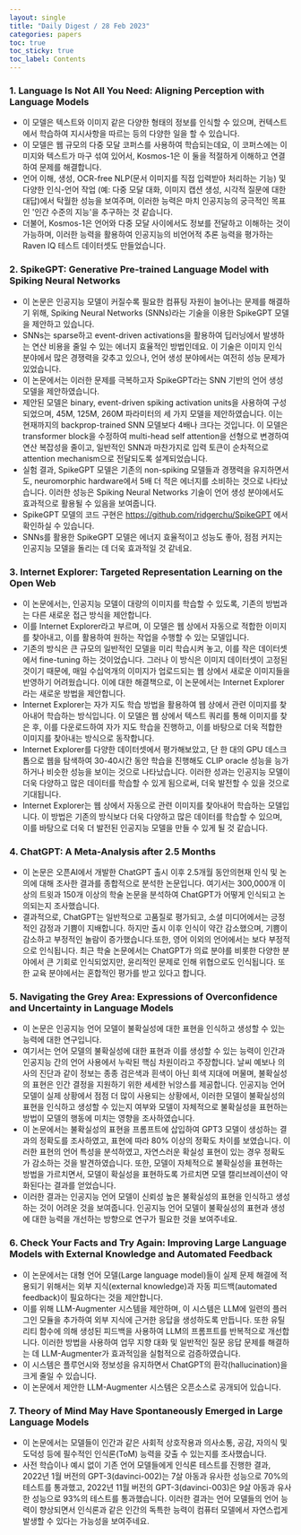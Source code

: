 ```yaml
---
layout: single
title: "Daily Digest / 28 Feb 2023"
categories: papers
toc: true
toc_sticky: true
toc_label: Contents
---
```


### 1. Language Is Not All You Need: Aligning Perception with Language Models
- 이 모델은 텍스트와 이미지 같은 다양한 형태의 정보를 인식할 수 있으며, 컨텍스트에서 학습하여 지시사항을 따르는 등의 다양한 일을 할 수 있습니다.
- 이 모델은 웹 규모의 다중 모달 코퍼스를 사용하여 학습되는데요, 이 코퍼스에는 이미지와 텍스트가 마구 섞여 있어서, Kosmos-1은 이 둘을 적절하게 이해하고 연결하여 문제를 해결합니다.
- 언어 이해, 생성, OCR-free NLP(문서 이미지를 직접 입력받아 처리하는 기능) 및 다양한 인식-언어 작업 (예: 다중 모달 대화, 이미지 캡션 생성, 시각적 질문에 대한 대답)에서 탁월한 성능을 보여주며, 이러한 능력은 마치 인공지능의 궁극적인 목표인 '인간 수준의 지능'을 추구하는 것 같습니다.
- 더불어, Kosmos-1은 언어와 다중 모달 사이에서도 정보를 전달하고 이해하는 것이 가능하며, 이러한 능력을 활용하여 인공지능의 비언어적 추론 능력을 평가하는 Raven IQ 테스트 데이터셋도 만들었습니다.

### 2. SpikeGPT: Generative Pre-trained Language Model with Spiking Neural Networks
- 이 논문은 인공지능 모델이 커질수록 필요한 컴퓨팅 자원이 늘어나는 문제를 해결하기 위해, Spiking Neural Networks (SNNs)라는 기술을 이용한 SpikeGPT 모델을 제안하고 있습니다.
- SNNs는 sparse하고 event-driven activations을 활용하여 딥러닝에서 발생하는 연산 비용을 줄일 수 있는 에너지 효율적인 방법인데요. 이 기술은 이미지 인식 분야에서 많은 경쟁력을 갖추고 있으나, 언어 생성 분야에서는 여전히 성능 문제가 있었습니다.
- 이 논문에서는 이러한 문제를 극복하고자 SpikeGPT라는 SNN 기반의 언어 생성 모델을 제안하였습니다.
- 제안된 모델은 binary, event-driven spiking activation units을 사용하여 구성되었으며, 45M, 125M, 260M 파라미터의 세 가지 모델을 제안하였습니다. 이는 현재까지의 backprop-trained SNN 모델보다 4배나 크다는 것입니다. 이 모델은 transformer block을 수정하여 multi-head self attention을 선형으로 변경하여 연산 복잡성을 줄이고, 일반적인 SNN과 마찬가지로 입력 토큰이 순차적으로 attention mechanism으로 전달되도록 설계되었습니다.
- 실험 결과, SpikeGPT 모델은 기존의 non-spiking 모델들과 경쟁력을 유지하면서도, neuromorphic hardware에서 5배 더 적은 에너지를 소비하는 것으로 나타났습니다. 이러한 성능은 Spiking Neural Networks 기술이 언어 생성 분야에서도 효과적으로 활용될 수 있음을 보여줍니다.
- SpikeGPT 모델의 코드 구현은 https://github.com/ridgerchu/SpikeGPT 에서 확인하실 수 있습니다.
- SNNs를 활용한 SpikeGPT 모델은 에너지 효율적이고 성능도 좋아, 점점 커지는 인공지능 모델을 돌리는 데 더욱 효과적일 것 같네요.

### 3. Internet Explorer: Targeted Representation Learning on the Open Web
- 이 논문에서는, 인공지능 모델이 대량의 이미지를 학습할 수 있도록, 기존의 방법과는 다른 새로운 접근 방식을 제안합니다.
- 이를 Internet Explorer라고 부르며, 이 모델은 웹 상에서 자동으로 적합한 이미지를 찾아내고, 이를 활용하여 원하는 작업을 수행할 수 있는 모델입니다.
- 기존의 방식은 큰 규모의 일반적인 모델을 미리 학습시켜 놓고, 이를 작은 데이터셋에서 fine-tuning 하는 것이었습니다. 그러나 이 방식은 이미지 데이터셋이 고정된 것이기 때문에, 매일 수십억개의 이미지가 업로드되는 웹 상에서 새로운 이미지들을 반영하기 어려웠습니다. 이에 대한 해결책으로, 이 논문에서는 Internet Explorer라는 새로운 방법을 제안합니다.
- Internet Explorer는 자가 지도 학습 방법을 활용하여 웹 상에서 관련 이미지를 찾아내어 학습하는 방식입니다. 이 모델은 웹 상에서 텍스트 쿼리를 통해 이미지를 찾은 후, 이를 다운로드하여 자가 지도 학습을 진행하고, 이를 바탕으로 더욱 적합한 이미지를 찾아내는 방식으로 동작합니다.
-  Internet Explorer를 다양한 데이터셋에서 평가해보았고, 단 한 대의 GPU 데스크톱으로 웹을 탐색하여 30-40시간 동안 학습을 진행해도 CLIP oracle 성능을 능가하거나 비슷한 성능을 보이는 것으로 나타났습니다. 이러한 성과는 인공지능 모델이 더욱 다양하고 많은 데이터를 학습할 수 있게 됨으로써, 더욱 발전할 수 있을 것으로 기대됩니다.
- Internet Explorer는 웹 상에서 자동으로 관련 이미지를 찾아내어 학습하는 모델입니다. 이 방법은 기존의 방식보다 더욱 다양하고 많은 데이터를 학습할 수 있으며, 이를 바탕으로 더욱 더 발전된 인공지능 모델을 만들 수 있게 될 것 같습니다.

### 4. ChatGPT: A Meta-Analysis after 2.5 Months
- 이 논문은 오픈AI에서 개발한 ChatGPT 출시 이후 2.5개월 동안의현재 인식 및 논의에 대해 조사한 결과를 종합적으로 분석한 논문입니다. 여기서는 300,000개 이상의 트윗과 150개 이상의 학술 논문을 분석하여 ChatGPT가 어떻게 인식되고 논의되는지 조사했습니다.
- 결과적으로, ChatGPT는 일반적으로 고품질로 평가되고, 소셜 미디어에서는 긍정적인 감정과 기쁨이 지배합니다. 하지만 출시 이후 인식이 약간 감소했으며, 기쁨이 감소하고 부정적인 놀람이 증가했습니다.또한, 영어 이외의 언어에서는 보다 부정적으로 인식됩니다. 최근 학술 논문에서는 ChatGPT가 의료 분야를 비롯한 다양한 분야에서 큰 기회로 인식되었지만, 윤리적인 문제로 인해 위협으로도 인식됩니다. 또한 교육 분야에서는 혼합적인 평가를 받고 있다고 합니다.

### 5. Navigating the Grey Area: Expressions of Overconfidence and Uncertainty in Language Models
- 이 논문은 인공지능 언어 모델이 불확실성에 대한 표현을 인식하고 생성할 수 있는 능력에 대한 연구입니다.
- 여기서는 언어 모델의 불확실성에 대한 표현과 이를 생성할 수 있는 능력이 인간과 인공지능 간의 언어 사용에서 누락된 핵심 차원이라고 주장합니다. 날씨 예보나 의사의 진단과 같이 정보는 종종 검은색과 흰색이 아닌 회색 지대에 머물며, 불확실성의 표현은 인간 결정을 지원하기 위한 세세한 뉘앙스를 제공합니다. 인공지능 언어 모델이 실제 상황에서 점점 더 많이 사용되는 상황에서, 이러한 모델이 불확실성의 표현을 인식하고 생성할 수 있는지 여부와 모델이 자체적으로 불확실성을 표현하는 방법이 모델의 행동에 미치는 영향을 조사하였습니다.
- 이 논문에서는 불확실성의 표현을 프롬프트에 삽입하여 GPT3 모델이 생성하는 결과의 정확도를 조사하였고, 표현에 따라 80% 이상의 정확도 차이를 보였습니다. 이러한 표현의 언어 특성을 분석하였고, 자연스러운 확실성 표현이 있는 경우 정확도가 감소하는 것을 발견하였습니다. 또한, 모델이 자체적으로 불확실성을 표현하는 방법을 가르치면서, 모델이 확실성을 표현하도록 가르치면 모델 캘리브레이션이 약화된다는 결과를 얻었습니다.
- 이러한 결과는 인공지능 언어 모델이 신뢰성 높은 불확실성의 표현을 인식하고 생성하는 것이 어려운 것을 보여줍니다. 인공지능 언어 모델이 불확실성의 표현과 생성에 대한 능력을 개선하는 방향으로 연구가 필요한 것을 보여주네요.

### 6. Check Your Facts and Try Again: Improving Large Language Models with External Knowledge and Automated Feedback
- 이 논문에서는 대형 언어 모델(Large language model)들이 실제 문제 해결에 적용되기 위해서는 외부 지식(external knowledge)과 자동 피드백(automated feedback)이 필요하다는 것을 제안합니다.
- 이를 위해 LLM-Augmenter 시스템을 제안하며, 이 시스템은 LLM에 일련의 플러그인 모듈을 추가하여 외부 지식에 근거한 응답을 생성하도록 만듭니다. 또한 유틸리티 함수에 의해 생성된 피드백을 사용하여 LLM의 프롬프트를 반복적으로 개선합니다. 이러한 방법을 사용하여 업무 지향 대화 및 일반적인 질문 응답 문제를 해결하는 데 LLM-Augmenter가 효과적임을 실험적으로 검증하였습니다. 
- 이 시스템은 플루언시와 정보성을 유지하면서 ChatGPT의 환각(hallucination)을 크게 줄일 수 있습니다.
- 이 논문에서 제안한 LLM-Augmenter 시스템은 오픈소스로 공개되어 있습니다.

### 7. Theory of Mind May Have Spontaneously Emerged in Large Language Models
- 이 논문에서는 모델들이 인간과 같은 사회적 상호작용과 의사소통, 공감, 자의식 및 도덕성 등에 필수적인 인식론(ToM) 능력을 갖출 수 있는지를 조사했습니다.
- 사전 학습이나 예시 없이 기존 언어 모델들에게 인식론 테스트를 진행한 결과, 2022년 1월 버전의 GPT-3(davinci-002)는 7살 아동과 유사한 성능으로 70%의 테스트를 통과했고, 2022년 11월 버전의 GPT-3(davinci-003)은 9살 아동과 유사한 성능으로 93%의 테스트를 통과했습니다. 이러한 결과는 언어 모델들의 언어 능력이 향상되면서 인식론과 같은 인간의 독특한 능력이 컴퓨터 모델에서 자연스럽게 발생할 수 있다는 가능성을 보여주네요.

